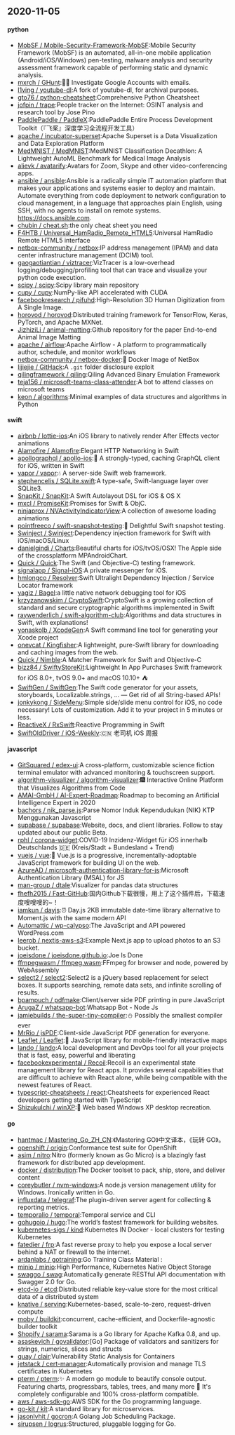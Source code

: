 ## 2020-11-05

#### python
* [MobSF / Mobile-Security-Framework-MobSF](https://github.com/MobSF/Mobile-Security-Framework-MobSF):Mobile Security Framework (MobSF) is an automated, all-in-one mobile application (Android/iOS/Windows) pen-testing, malware analysis and security assessment framework capable of performing static and dynamic analysis.
* [mxrch / GHunt](https://github.com/mxrch/GHunt):🕵️‍♂️
Investigate Google Accounts with emails.
* [l1ving / youtube-dl](https://github.com/l1ving/youtube-dl):A fork of youtube-dl, for archival purposes.
* [gto76 / python-cheatsheet](https://github.com/gto76/python-cheatsheet):Comprehensive Python Cheatsheet
* [jofpin / trape](https://github.com/jofpin/trape):People tracker on the Internet: OSINT analysis and research tool by Jose Pino
* [PaddlePaddle / PaddleX](https://github.com/PaddlePaddle/PaddleX):PaddlePaddle Entire Process Development Toolkit（『飞桨』深度学习全流程开发工具）
* [apache / incubator-superset](https://github.com/apache/incubator-superset):Apache Superset is a Data Visualization and Data Exploration Platform
* [MedMNIST / MedMNIST](https://github.com/MedMNIST/MedMNIST):MedMNIST Classification Decathlon: A Lightweight AutoML Benchmark for Medical Image Analysis
* [alievk / avatarify](https://github.com/alievk/avatarify):Avatars for Zoom, Skype and other video-conferencing apps.
* [ansible / ansible](https://github.com/ansible/ansible):Ansible is a radically simple IT automation platform that makes your applications and systems easier to deploy and maintain. Automate everything from code deployment to network configuration to cloud management, in a language that approaches plain English, using SSH, with no agents to install on remote systems. https://docs.ansible.com.
* [chubin / cheat.sh](https://github.com/chubin/cheat.sh):the only cheat sheet you need
* [F4HTB / Universal_HamRadio_Remote_HTML5](https://github.com/F4HTB/Universal_HamRadio_Remote_HTML5):Universal HamRadio Remote HTML5 interface
* [netbox-community / netbox](https://github.com/netbox-community/netbox):IP address management (IPAM) and data center infrastructure management (DCIM) tool.
* [gaogaotiantian / viztracer](https://github.com/gaogaotiantian/viztracer):VizTracer is a low-overhead logging/debugging/profiling tool that can trace and visualize your python code execution.
* [scipy / scipy](https://github.com/scipy/scipy):Scipy library main repository
* [cupy / cupy](https://github.com/cupy/cupy):NumPy-like API accelerated with CUDA
* [facebookresearch / pifuhd](https://github.com/facebookresearch/pifuhd):High-Resolution 3D Human Digitization from A Single Image.
* [horovod / horovod](https://github.com/horovod/horovod):Distributed training framework for TensorFlow, Keras, PyTorch, and Apache MXNet.
* [JizhiziLi / animal-matting](https://github.com/JizhiziLi/animal-matting):Github repository for the paper End-to-end Animal Image Matting
* [apache / airflow](https://github.com/apache/airflow):Apache Airflow - A platform to programmatically author, schedule, and monitor workflows
* [netbox-community / netbox-docker](https://github.com/netbox-community/netbox-docker):🐳
Docker Image of NetBox
* [lijiejie / GitHack](https://github.com/lijiejie/GitHack):A `.git` folder disclosure exploit
* [qilingframework / qiling](https://github.com/qilingframework/qiling):Qiling Advanced Binary Emulation Framework
* [teja156 / microsoft-teams-class-attender](https://github.com/teja156/microsoft-teams-class-attender):A bot to attend classes on microsoft teams
* [keon / algorithms](https://github.com/keon/algorithms):Minimal examples of data structures and algorithms in Python

#### swift
* [airbnb / lottie-ios](https://github.com/airbnb/lottie-ios):An iOS library to natively render After Effects vector animations
* [Alamofire / Alamofire](https://github.com/Alamofire/Alamofire):Elegant HTTP Networking in Swift
* [apollographql / apollo-ios](https://github.com/apollographql/apollo-ios):📱
A strongly-typed, caching GraphQL client for iOS, written in Swift
* [vapor / vapor](https://github.com/vapor/vapor):💧
A server-side Swift web framework.
* [stephencelis / SQLite.swift](https://github.com/stephencelis/SQLite.swift):A type-safe, Swift-language layer over SQLite3.
* [SnapKit / SnapKit](https://github.com/SnapKit/SnapKit):A Swift Autolayout DSL for iOS & OS X
* [mxcl / PromiseKit](https://github.com/mxcl/PromiseKit):Promises for Swift & ObjC.
* [ninjaprox / NVActivityIndicatorView](https://github.com/ninjaprox/NVActivityIndicatorView):A collection of awesome loading animations
* [pointfreeco / swift-snapshot-testing](https://github.com/pointfreeco/swift-snapshot-testing):📸
Delightful Swift snapshot testing.
* [Swinject / Swinject](https://github.com/Swinject/Swinject):Dependency injection framework for Swift with iOS/macOS/Linux
* [danielgindi / Charts](https://github.com/danielgindi/Charts):Beautiful charts for iOS/tvOS/OSX! The Apple side of the crossplatform MPAndroidChart.
* [Quick / Quick](https://github.com/Quick/Quick):The Swift (and Objective-C) testing framework.
* [signalapp / Signal-iOS](https://github.com/signalapp/Signal-iOS):A private messenger for iOS.
* [hmlongco / Resolver](https://github.com/hmlongco/Resolver):Swift Ultralight Dependency Injection / Service Locator framework
* [yagiz / Bagel](https://github.com/yagiz/Bagel):a little native network debugging tool for iOS
* [krzyzanowskim / CryptoSwift](https://github.com/krzyzanowskim/CryptoSwift):CryptoSwift is a growing collection of standard and secure cryptographic algorithms implemented in Swift
* [raywenderlich / swift-algorithm-club](https://github.com/raywenderlich/swift-algorithm-club):Algorithms and data structures in Swift, with explanations!
* [yonaskolb / XcodeGen](https://github.com/yonaskolb/XcodeGen):A Swift command line tool for generating your Xcode project
* [onevcat / Kingfisher](https://github.com/onevcat/Kingfisher):A lightweight, pure-Swift library for downloading and caching images from the web.
* [Quick / Nimble](https://github.com/Quick/Nimble):A Matcher Framework for Swift and Objective-C
* [bizz84 / SwiftyStoreKit](https://github.com/bizz84/SwiftyStoreKit):Lightweight In App Purchases Swift framework for iOS 8.0+, tvOS 9.0+ and macOS 10.10+
⛺
* [SwiftGen / SwiftGen](https://github.com/SwiftGen/SwiftGen):The Swift code generator for your assets, storyboards, Localizable.strings, … — Get rid of all String-based APIs!
* [jonkykong / SideMenu](https://github.com/jonkykong/SideMenu):Simple side/slide menu control for iOS, no code necessary! Lots of customization. Add it to your project in 5 minutes or less.
* [ReactiveX / RxSwift](https://github.com/ReactiveX/RxSwift):Reactive Programming in Swift
* [SwiftOldDriver / iOS-Weekly](https://github.com/SwiftOldDriver/iOS-Weekly):🇨🇳
老司机 iOS 周报

#### javascript
* [GitSquared / edex-ui](https://github.com/GitSquared/edex-ui):A cross-platform, customizable science fiction terminal emulator with advanced monitoring & touchscreen support.
* [algorithm-visualizer / algorithm-visualizer](https://github.com/algorithm-visualizer/algorithm-visualizer):🎆
Interactive Online Platform that Visualizes Algorithms from Code
* [AMAI-GmbH / AI-Expert-Roadmap](https://github.com/AMAI-GmbH/AI-Expert-Roadmap):Roadmap to becoming an Artificial Intelligence Expert in 2020
* [bachors / nik_parse.js](https://github.com/bachors/nik_parse.js):Parse Nomor Induk Kependudukan (NIK) KTP Menggunakan Javascript
* [supabase / supabase](https://github.com/supabase/supabase):Website, docs, and client libraries. Follow to stay updated about our public Beta.
* [rphl / corona-widget](https://github.com/rphl/corona-widget):COVID-19 Inzidenz-Widget für iOS innerhalb Deutschlands
🇩🇪
(Kreis/Stadt + Bundesland + Trend)
* [vuejs / vue](https://github.com/vuejs/vue):🖖
Vue.js is a progressive, incrementally-adoptable JavaScript framework for building UI on the web.
* [AzureAD / microsoft-authentication-library-for-js](https://github.com/AzureAD/microsoft-authentication-library-for-js):Microsoft Authentication Library (MSAL) for JS
* [man-group / dtale](https://github.com/man-group/dtale):Visualizer for pandas data structures
* [fhefh2015 / Fast-GitHub](https://github.com/fhefh2015/Fast-GitHub):国内Github下载很慢，用上了这个插件后，下载速度嗖嗖嗖的~！
* [iamkun / dayjs](https://github.com/iamkun/dayjs):⏰
Day.js 2KB immutable date-time library alternative to Moment.js with the same modern API
* [Automattic / wp-calypso](https://github.com/Automattic/wp-calypso):The JavaScript and API powered WordPress.com
* [leerob / nextjs-aws-s3](https://github.com/leerob/nextjs-aws-s3):Example Next.js app to upload photos to an S3 bucket.
* [joeisdone / joeisdone.github.io](https://github.com/joeisdone/joeisdone.github.io):Joe Is Done
* [ffmpegwasm / ffmpeg.wasm](https://github.com/ffmpegwasm/ffmpeg.wasm):FFmpeg for browser and node, powered by WebAssembly
* [select2 / select2](https://github.com/select2/select2):Select2 is a jQuery based replacement for select boxes. It supports searching, remote data sets, and infinite scrolling of results.
* [bpampuch / pdfmake](https://github.com/bpampuch/pdfmake):Client/server side PDF printing in pure JavaScript
* [ArugaZ / whatsapp-bot](https://github.com/ArugaZ/whatsapp-bot):Whatsapp Bot - Node Js
* [jamiebuilds / the-super-tiny-compiler](https://github.com/jamiebuilds/the-super-tiny-compiler):⛄
Possibly the smallest compiler ever
* [MrRio / jsPDF](https://github.com/MrRio/jsPDF):Client-side JavaScript PDF generation for everyone.
* [Leaflet / Leaflet](https://github.com/Leaflet/Leaflet):🍃
JavaScript library for mobile-friendly interactive maps
* [lando / lando](https://github.com/lando/lando):A local development and DevOps tool for all your projects that is fast, easy, powerful and liberating
* [facebookexperimental / Recoil](https://github.com/facebookexperimental/Recoil):Recoil is an experimental state management library for React apps. It provides several capabilities that are difficult to achieve with React alone, while being compatible with the newest features of React.
* [typescript-cheatsheets / react](https://github.com/typescript-cheatsheets/react):Cheatsheets for experienced React developers getting started with TypeScript
* [ShizukuIchi / winXP](https://github.com/ShizukuIchi/winXP):🏁
Web based Windows XP desktop recreation.

#### go
* [hantmac / Mastering_Go_ZH_CN](https://github.com/hantmac/Mastering_Go_ZH_CN):《Mastering GO》中文译本，《玩转 GO》。
* [openshift / origin](https://github.com/openshift/origin):Conformance test suite for OpenShift
* [asim / nitro](https://github.com/asim/nitro):Nitro (formerly known as Go Micro) is a blazingly fast framework for distributed app development.
* [docker / distribution](https://github.com/docker/distribution):The Docker toolset to pack, ship, store, and deliver content
* [coreybutler / nvm-windows](https://github.com/coreybutler/nvm-windows):A node.js version management utility for Windows. Ironically written in Go.
* [influxdata / telegraf](https://github.com/influxdata/telegraf):The plugin-driven server agent for collecting & reporting metrics.
* [temporalio / temporal](https://github.com/temporalio/temporal):Temporal service and CLI
* [gohugoio / hugo](https://github.com/gohugoio/hugo):The world’s fastest framework for building websites.
* [kubernetes-sigs / kind](https://github.com/kubernetes-sigs/kind):Kubernetes IN Docker - local clusters for testing Kubernetes
* [fatedier / frp](https://github.com/fatedier/frp):A fast reverse proxy to help you expose a local server behind a NAT or firewall to the internet.
* [ardanlabs / gotraining](https://github.com/ardanlabs/gotraining):Go Training Class Material :
* [minio / minio](https://github.com/minio/minio):High Performance, Kubernetes Native Object Storage
* [swaggo / swag](https://github.com/swaggo/swag):Automatically generate RESTful API documentation with Swagger 2.0 for Go.
* [etcd-io / etcd](https://github.com/etcd-io/etcd):Distributed reliable key-value store for the most critical data of a distributed system
* [knative / serving](https://github.com/knative/serving):Kubernetes-based, scale-to-zero, request-driven compute
* [moby / buildkit](https://github.com/moby/buildkit):concurrent, cache-efficient, and Dockerfile-agnostic builder toolkit
* [Shopify / sarama](https://github.com/Shopify/sarama):Sarama is a Go library for Apache Kafka 0.8, and up.
* [asaskevich / govalidator](https://github.com/asaskevich/govalidator):[Go] Package of validators and sanitizers for strings, numerics, slices and structs
* [quay / clair](https://github.com/quay/clair):Vulnerability Static Analysis for Containers
* [jetstack / cert-manager](https://github.com/jetstack/cert-manager):Automatically provision and manage TLS certificates in Kubernetes
* [pterm / pterm](https://github.com/pterm/pterm):✨
A modern go module to beautify console output. Featuring charts, progressbars, tables, trees, and many more
🚀
It's completely configurable and 100% cross-platform compatible.
* [aws / aws-sdk-go](https://github.com/aws/aws-sdk-go):AWS SDK for the Go programming language.
* [go-kit / kit](https://github.com/go-kit/kit):A standard library for microservices.
* [jasonlvhit / gocron](https://github.com/jasonlvhit/gocron):A Golang Job Scheduling Package.
* [sirupsen / logrus](https://github.com/sirupsen/logrus):Structured, pluggable logging for Go.
